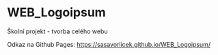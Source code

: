 # WEB_Logoipsum
Školní projekt - tvorba celého webu


Odkaz na Github Pages: https://sasavorlicek.github.io/WEB_Logoipsum/
